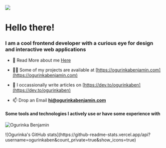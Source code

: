 <p align="left">
  <img src="https://res.cloudinary.com/simplytammy/image/upload/v1625229072/cover/git-cover.png">
</p>

<h1 align="left">Hello there!</h1>
<h3 align="left">I am a cool frontend developer with a curious eye for design and interactive web applications</h3>


- 👯 Read More about me [Here](https://ogurinkabenjamin.com/about)

- 👨‍💻 Some of my projects are available at [https://ogurinkabenjamin.com](https://ogurinkabenjamin.com)

- 📝 I occassionally write articles on [https://dev.to/ogurinkaben](https://dev.to/ogurinkaben)

- 📫 Drop an Email **hi@ogurinkabenjamin.com**

<h4 align="left">Some tools and technologies I actively use or have some experience with</h4>

<p><img align="center" src="https://github-readme-stats.vercel.app/api/top-langs/?username=ogurinkaben&layout=compact&hide=html" alt="Ogurinka Benjamin" /></p>
<p>![Ogurinka's GitHub stats](https://github-readme-stats.vercel.app/api?username=ogurinkaben&count_private=true&show_icons=true)</p>


